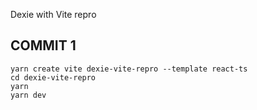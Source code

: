 Dexie with Vite repro

## COMMIT 1
```
yarn create vite dexie-vite-repro --template react-ts
cd dexie-vite-repro
yarn
yarn dev
```
